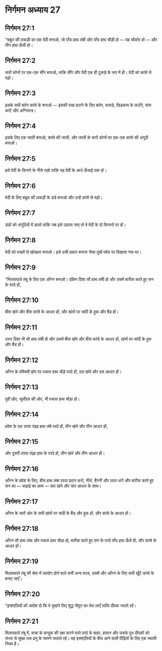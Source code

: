 # निर्गमन अध्याय 27

## निर्गमन 27:1
"बबूल की लकड़ी का एक वेदी बनाओ, जो पाँच हाथ लंबी और पाँच हाथ चौड़ी हो — यह चौकोर हो — और तीन हाथ ऊँची हो।

## निर्गमन 27:2
चारों कोनों पर एक-एक सींग बनाओ, ताकि सींग और वेदी एक ही टुकड़े के रूप में हों। वेदी को कांसे से मढ़ो।

## निर्गमन 27:3
इसके सभी बर्तन कांसे के बनाओ — इसकी राख हटाने के लिए बर्तन, फावड़े, छिड़काव के कटोरे, मांस कांटे और अग्निपात्र।

## निर्गमन 27:4
इसके लिए एक जाली बनाओ, कांसे की जाली, और जाली के चारों कोनों पर एक-एक कांसे की अंगूठी बनाओ।

## निर्गमन 27:5
इसे वेदी के किनारे के नीचे रखो ताकि यह वेदी के आधे ऊँचाई तक हो।

## निर्गमन 27:6
वेदी के लिए बबूल की लकड़ी के डंडे बनाओ और उन्हें कांसे से मढ़ो।

## निर्गमन 27:7
डंडों को अंगूठियों में डालो ताकि जब इसे उठाया जाए तो वे वेदी के दो किनारों पर हों।

## निर्गमन 27:8
वेदी को तख्तों से खोखला बनाओ। इसे उसी प्रकार बनाना जैसा तुम्हें पर्वत पर दिखाया गया था।

## निर्गमन 27:9
"मिलापवाले तंबू के लिए एक आँगन बनाओ। दक्षिण दिशा सौ हाथ लंबी हो और उसमें बारीक काते हुए सन के परदे हों,

## निर्गमन 27:10
बीस खंभे और बीस कांसे के आधार हों, और खंभों पर चांदी के हुक और बैंड हों।

## निर्गमन 27:11
उत्तर दिशा भी सौ हाथ लंबी हो और उसमें बीस खंभे और बीस कांसे के आधार हों, खंभों पर चांदी के हुक और बैंड हों।

## निर्गमन 27:12
आँगन के पश्चिमी छोर पर पचास हाथ चौड़े परदे हों, दस खंभे और दस आधार हों।

## निर्गमन 27:13
पूर्वी छोर, सूर्योदय की ओर, भी पचास हाथ चौड़ा हो।

## निर्गमन 27:14
प्रवेश के एक तरफ पंद्रह हाथ लंबे परदे हों, तीन खंभे और तीन आधार हों,

## निर्गमन 27:15
और दूसरी तरफ पंद्रह हाथ के परदे हों, तीन खंभे और तीन आधार हों।

## निर्गमन 27:16
आँगन के प्रवेश के लिए, बीस हाथ लंबा परदा प्रदान करो, नीले, बैंगनी और लाल धागे और बारीक काते हुए सन का — कढ़ाई का काम — चार खंभे और चार आधार के साथ।

## निर्गमन 27:17
आँगन के चारों ओर के सभी खंभों पर चांदी के बैंड और हुक हों, और कांसे के आधार हों।

## निर्गमन 27:18
आँगन सौ हाथ लंबा और पचास हाथ चौड़ा हो, बारीक काते हुए सन के परदे पाँच हाथ ऊँचे हों, और कांसे के आधार हों।

## निर्गमन 27:19
मिलापवाले तंबू की सेवा में उपयोग होने वाले सभी अन्य वस्त्र, उसमें और आँगन के लिए सभी खूँटे कांसे के बनाए जाएँ।

## निर्गमन 27:20
"इस्राएलियों को आदेश दो कि वे तुम्हारे लिए शुद्ध जैतून का तेल लाएँ ताकि दीपक जलते रहें।

## निर्गमन 27:21
मिलापवाले तंबू में, वाचा के सन्दूक की रक्षा करने वाले परदे के बाहर, हारून और उसके पुत्र दीपकों को संध्या से सुबह तक प्रभु के सामने जलाते रहें। यह इस्राएलियों के बीच आने वाली पीढ़ियों के लिए एक स्थायी नियम है।
